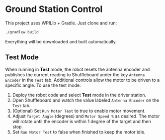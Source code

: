 # Ground Station Control

This project uses WPILib + Gradle. Just clone and run:

```bash
./gradlew build
```

Everything will be downloaded and built automatically.

## Test Mode

When running in **Test** mode, the robot resets the antenna encoder and
publishes the current reading to Shuffleboard under the key `Antenna Encoder` in
the `Test` tab. Additional controls allow the motor to be driven to a specific
angle. To use the test mode:

1. Deploy the robot code and select **Test** mode in the driver station.
2. Open Shuffleboard and watch the value labeled `Antenna Encoder` on the `Test`
   tab.
3. (Optional) Set `Run Motor Test` to true to enable motor movement.
4. Adjust `Target Angle` (degrees) and `Motor Speed %` as desired. The motor
   will rotate until the encoder is within 1 degree of the target and then stop.
5. Set `Run Motor Test` to false when finished to keep the motor idle.
